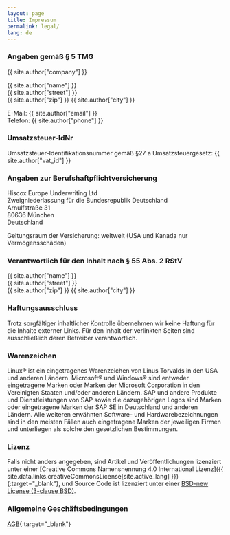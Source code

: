 ```yaml
---
layout: page
title: Impressum
permalink: legal/
lang: de
---
```


### Angaben gemäß § 5 TMG

{{ site.author["company"] }}

{{ site.author["name"] }}<br/>
{{ site.author["street"] }}<br/>
{{ site.author["zip"] }} {{ site.author["city"] }}

E-Mail: {{ site.author["email"] }}<br/>
Telefon: {{ site.author["phone"] }}

### Umsatzsteuer-IdNr

Umsatzsteuer-Identifikationsnummer gemäß §27 a Umsatzsteuergesetz: {{ site.author["vat_id"] }}

### Angaben zur Berufshaftpflichtversicherung

Hiscox Europe Underwriting Ltd<br/>
Zweigniederlassung für die Bundesrepublik Deutschland<br/>
Arnulfstraße 31<br/>
80636 München<br/>
Deutschland

Geltungsraum der Versicherung: weltweit (USA und Kanada nur Vermögensschäden)

### Verantwortlich für den Inhalt nach § 55 Abs. 2 RStV

{{ site.author["name"] }}<br/>
{{ site.author["street"] }}<br/>
{{ site.author["zip"] }} {{ site.author["city"] }}

### Haftungsausschluss

Trotz sorgfältiger inhaltlicher Kontrolle übernehmen wir keine Haftung für die Inhalte externer Links. Für den Inhalt der verlinkten Seiten sind ausschließlich deren Betreiber verantwortlich.

### Warenzeichen

Linux&reg; ist ein eingetragenes Warenzeichen von Linus Torvalds in den USA und anderen Ländern. Microsoft&reg; und Windows&reg; sind entweder eingetragene Marken oder Marken der Microsoft Corporation in den Vereinigten Staaten und/oder anderen Ländern. SAP und andere Produkte und Dienstleistungen von SAP sowie die dazugehörigen Logos sind Marken oder eingetragene Marken der SAP SE in Deutschland und anderen Ländern. Alle weiteren erwähnten Software- und Hardwarebezeichnungen sind in den meisten Fällen auch eingetragene Marken der jeweiligen Firmen und unterliegen als solche den gesetzlichen Bestimmungen.

### Lizenz

Falls nicht anders angegeben, sind Artikel und Veröffentlichungen lizenziert unter einer [Creative Commons Namensnennung 4.0 International Lizenz]({{ site.data.links.creativeCommonsLicense[site.active_lang] }}){:target="_blank"}, und Source Code ist lizenziert unter einer [BSD-new License (3-clause BSD)](/license).

### Allgemeine Geschäftsbedingungen

[AGB](/roeper.biz-AGB.pdf){:target="_blank"}
